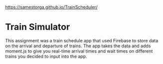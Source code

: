 https://samestorga.github.io/TrainScheduler/

# Train Simulator
  This assignment was a train schedule app that used Firebase to store data on the arrival and departure of trains. The app takes the data and adds moment.js to give you real-time arrival times and wait times on different trains you decided to input into the app.
